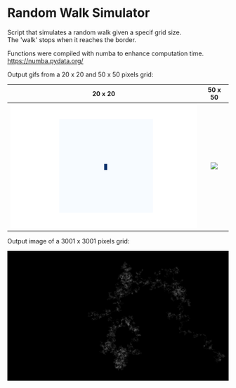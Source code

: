 # Random Walk Simulator

Script that simulates a random walk given a specif grid size.  
The 'walk' stops when it reaches the border.

Functions were compiled with numba to enhance computation time.
https://numba.pydata.org/

Output gifs from a 20 x 20 and 50 x 50 pixels grid:

20 x 20             |  50 x 50
:-------------------------:|:-------------------------:
![](rw-20x20.gif)  |  ![](rw-50x50.gif)


Output image of a 3001 x 3001 pixels grid:

![](rw-3001x3001.png)
